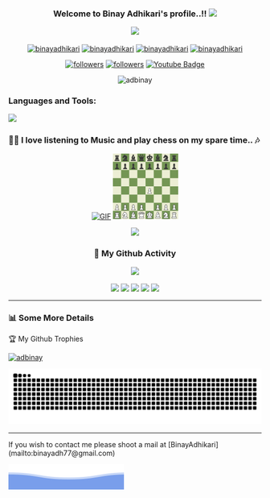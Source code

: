 <h3 align="center">
  Welcome to Binay Adhikari's profile..!!
  <img src="https://media.giphy.com/media/hvRJCLFzcasrR4ia7z/giphy.gif" width="28">
</h3>

<p align="center">
  <a href="https://github.com/AdBinay"><img src="https://readme-typing-svg.herokuapp.com?size=21&center=true&vCenter=true&width=440&height=45&lines=A+full-stack+Web +Developer.;Tech+enthusiast.;Student+of+Computer+Science+&+Information+Technology.;"></a>
</p>
<p align="center">
  <a href="https://twitter.com/MeBinay_77" target="blank"><img align="center" src="https://raw.githubusercontent.com/rahuldkjain/github-profile-readme-generator/master/src/images/icons/Social/twitter.svg" alt="binayadhikari" height="30" width="40" /></a>
<a href="https://www.linkedin.com/in/binay-adhikari-6846571b1/" target="blank"><img align="center" src="https://raw.githubusercontent.com/rahuldkjain/github-profile-readme-generator/master/src/images/icons/Social/linked-in-alt.svg" alt="binayadhikari" height="30" width="40" /></a>
<a href="https://www.facebook.com/binay.ad.14" target="blank"><img align="center" src="https://raw.githubusercontent.com/rahuldkjain/github-profile-readme-generator/master/src/images/icons/Social/facebook.svg" alt="binayadhikari" height="30" width="40" /></a>
<a href="https://www.instagram.com/binayadh77/?hl=en" target="blank"><img align="center" src="https://raw.githubusercontent.com/rahuldkjain/github-profile-readme-generator/master/src/images/icons/Social/instagram.svg" alt="binayadhikari" height="30" width="40" /></a>
</p>
<p align="center">
  <a href="https://twitter.com/MeBinay_77">
    <img alt="followers" title="Follow me on Twitter" src="https://custom-icon-badges.herokuapp.com/twitter/follow/MeBinay_77?color=236ad3&labelColor=1da1f2&label=Follow&logo=twitter-outline&logoColor=white&style=for-the-badge"/></a>
  <a href="https://github.com/AdBinay">
    <img alt="followers" title="Follow me on Github" src="https://custom-icon-badges.herokuapp.com/github/followers/AdBinay?color=333333&labelColor=111111&style=for-the-badge&logo=person-add&label=Follow&logoColor=white"/></a>
    <a href="https://twitter.com/MeBinay_77">
      <img src="https://img.shields.io/badge/YouTube-red?style=for-the-badge&logo=youtube&logoColor=white" alt="Youtube Badge"/>
    </a>
    <p align="center"> <img src="https://komarev.com/ghpvc/?username=adbinay&label=Profile%20views&color=0e75b6&style=flat" alt="adbinay" /> </p>
</p>

<h3 align="left">Languages and Tools:</h3>

![](https://skillicons.dev/icons?i=html,css,javascript,typescript,azure,bots,mysql,mongodb,java,git,github,python,django,c,dotnet,r,netlify,postgres,postman,react,vscode,vercel,ruby,workers&perline=20) 


### 👨‍💻 I love listening to Music and play chess on my spare time.. 🎶

<p align="center">
    <a href="https://open.spotify.com/user/31e3fbrl3vx44htpj4td4cqbmoha" target="_blank"><img  alt="GIF" height="150px" margin-L src="https://media.giphy.com/media/J5B1Y8QZnzXXbLQIBu/giphy.gif" /></a>
  <a href="https://www.chess.com/member/bina0" target="_blank"><img  alt="GIF" height="130px" width="130px" src="chess.gif" /></a>
</p>
<!-- <p align="center">
    <img src="https://img.shields.io/badge/Games%20Played-6487-blue" alt="Games Played" />
</p> -->

<p align="center">
  <a href="https://open.spotify.com/user/31e3fbrl3vx44htpj4td4cqbmoha" target="_blank"><img src="https://spotify.bikram.io/api?theme=dark&rainbow=true" /></a>
</p>


<div align="center">

### 👨 My Github Activity

<img src="https://github-readme-streak-stats.herokuapp.com/?user=AdBinay&theme=algolia&hide_border=true" width="700"/>

![](http://github-profile-summary-cards.vercel.app/api/cards/profile-details?username=AdBinay&theme=github_dark)
![](http://github-profile-summary-cards.vercel.app/api/cards/repos-per-language?username=AdBinay&theme=github_dark)
![](http://github-profile-summary-cards.vercel.app/api/cards/most-commit-language?username=AdBinay&theme=github_dark)
![](http://github-profile-summary-cards.vercel.app/api/cards/stats?username=AdBinay&theme=github_dark)
![](http://github-profile-summary-cards.vercel.app/api/cards/productive-time?username=AdBinay&theme=github_dark&utcOffset=8)

</div>



<hr>


### 📊 Some More Details

<p>🏆 My Github Trophies</p> 

<p> <a href="https://github.com/ryo-ma/github-profile-trophy"><img src="https://github-profile-trophy.vercel.app/?username=adbinay" alt="adbinay" /></a> </p>

<img  src="https://raw.githubusercontent.com/AdBinay/AdBinay/output/snake.svg" alt="Snake animation" /> 
<hr>
If you wish to contact me please shoot a mail at  [BinayAdhikari](mailto:binayadh77@gmail.com)

![](bottom_header.svg)

